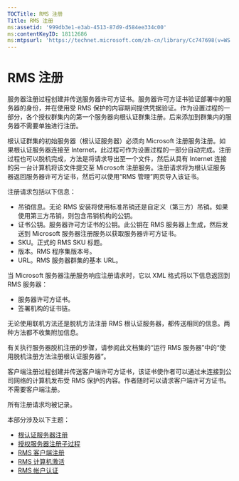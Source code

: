 ```yaml
---
TOCTitle: RMS 注册
Title: RMS 注册
ms:assetid: '999db3e1-e3ab-4513-87d9-d584ee334c00'
ms:contentKeyID: 18112686
ms:mtpsurl: 'https://technet.microsoft.com/zh-cn/library/Cc747698(v=WS.10)'
---
```


RMS 注册
========

服务器注册过程创建并传送服务器许可方证书。服务器许可方证书验证部署中的服务器的身份，并在使用受 RMS 保护的内容期间提供凭据验证。作为设置过程的一部分，各个授权群集内的第一个服务器向根认证群集注册。后来添加到群集内的服务器不需要单独进行注册。

根认证群集的初始服务器（根认证服务器）必须向 Microsoft 注册服务注册。如果根认证服务器连接至 Internet，此过程可作为设置过程的一部分自动完成。注册过程也可以脱机完成，方法是将请求导出至一个文件，然后从具有 Internet 连接的另一台计算机将该文件提交至 Microsoft 注册服务。注册请求将为根认证服务器返回服务器许可方证书，然后可以使用“RMS 管理”网页导入该证书。

注册请求包括以下信息：

-   吊销信息。无论 RMS 安装将使用标准吊销还是自定义（第三方）吊销。如果使用第三方吊销，则包含吊销机构的公钥。
-   证书公钥。服务器许可方证书的公钥。此公钥在 RMS 服务器上生成，然后发送到 Microsoft 服务器注册服务以获取服务器许可方证书。
-   SKU。正式的 RMS SKU 标题。
-   版本。RMS 程序集版本号。
-   URL。RMS 服务器群集的基本 URL。

当 Microsoft 服务器注册服务响应注册请求时，它以 XML 格式将以下信息返回到 RMS 服务器：

-   服务器许可方证书。
-   签署机构的证书链。

无论使用联机方法还是脱机方法注册 RMS 根认证服务器，都传送相同的信息。两种方法都不收集附加信息。

有关执行服务器脱机注册的步骤，请参阅此文档集的“运行 RMS 服务器”中的“使用脱机注册方法注册根认证服务器”。

客户端注册过程创建并传送客户端许可方证书，该证书使作者可以通过未连接到公司网络的计算机发布受 RMS 保护的内容。作者随时可以请求客户端许可方证书。不需要客户端注册。

所有注册请求均被记录。

本部分涉及以下主题：

-   [根认证服务器注册](https://technet.microsoft.com/f08bc919-f090-4843-b2ce-b40d558012ce)
-   [授权服务器注册子过程](https://technet.microsoft.com/7bc63397-9186-464c-8824-867038adce9b)
-   [RMS 客户端注册](https://technet.microsoft.com/9c1d07bf-7235-4694-8291-ac2e5b221f4a)
-   [RMS 计算机激活](https://technet.microsoft.com/09a0d631-9860-477f-9d10-df61b3bfe125)
-   [RMS 帐户认证](https://technet.microsoft.com/c9a385c5-6dbb-47f5-a80f-69718e6f9deb)
